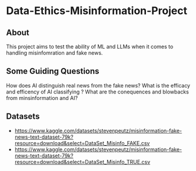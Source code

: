 # Data-Ethics-Misinformation-Project
## About
This project aims to test the ability of ML and LLMs when it comes to handling misinfomration and fake news. 

## Some Guiding Questions 
How does AI distinguish real news from the fake news? 
What is the efficacy and efficency of AI classifying ?
What are the conequences and blowbacks from minsinformation and AI?

## Datasets
* https://www.kaggle.com/datasets/stevenpeutz/misinformation-fake-news-text-dataset-79k?resource=download&select=DataSet_Misinfo_FAKE.csv
* https://www.kaggle.com/datasets/stevenpeutz/misinformation-fake-news-text-dataset-79k?resource=download&select=DataSet_Misinfo_TRUE.csv
